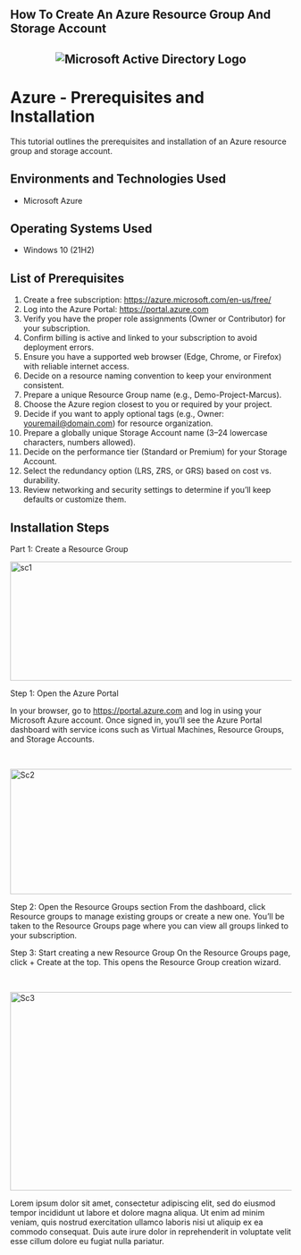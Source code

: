 <h2>How To Create An Azure Resource Group And Storage Account<h2>
<p align="center">
<img src="https://i.imgur.com/pU5A58S.png" alt="Microsoft Active Directory Logo"/>
</p>

<h1>Azure - Prerequisites and Installation</h1>
This tutorial outlines the prerequisites and installation of an Azure resource group and storage account.<br />


<h2>Environments and Technologies Used</h2>

- Microsoft Azure

<h2>Operating Systems Used </h2>

- Windows 10</b> (21H2)

<h2>List of Prerequisites</h2>

1) Create a free subscription: https://azure.microsoft.com/en-us/free/
2) Log into the Azure Portal: https://portal.azure.com
3) Verify you have the proper role assignments (Owner or Contributor) for your subscription.
4) Confirm billing is active and linked to your subscription to avoid deployment errors.
5) Ensure you have a supported web browser (Edge, Chrome, or Firefox) with reliable internet access.
6) Decide on a resource naming convention to keep your environment consistent.
7) Prepare a unique Resource Group name (e.g., Demo-Project-Marcus).
8) Choose the Azure region closest to you or required by your project.
9) Decide if you want to apply optional tags (e.g., Owner: youremail@domain.com) for resource organization.
10) Prepare a globally unique Storage Account name (3–24 lowercase characters, numbers allowed).
11) Decide on the performance tier (Standard or Premium) for your Storage Account.
12) Select the redundancy option (LRS, ZRS, or GRS) based on cost vs. durability.
13) Review networking and security settings to determine if you’ll keep defaults or customize them.

<h2>Installation Steps</h2>

<p>

Part 1: Create a Resource Group

<img width="1100" height="213" alt="sc1" src="https://github.com/user-attachments/assets/020eda54-a535-4830-b69a-82ace6935679" />

</p>
<p>
Step 1: Open the Azure Portal

In your browser, go to https://portal.azure.com and log in using your Microsoft Azure account.
Once signed in, you’ll see the Azure Portal dashboard with service icons such as Virtual Machines, Resource Groups, and Storage Accounts.
</p>
<br />

<p>
<img width="647" height="224" alt="Sc2" src="https://github.com/user-attachments/assets/1157626b-a411-4cf4-8e4c-0ba5cd0dae32" />
</p>
<p>
Step 2: Open the Resource Groups section
From the dashboard, click Resource groups to manage existing groups or create a new one.
You’ll be taken to the Resource Groups page where you can view all groups linked to your subscription.

Step 3: Start creating a new Resource Group
On the Resource Groups page, click + Create at the top.
This opens the Resource Group creation wizard.
</p>
<br />

<p>
<img width="742" height="355" alt="Sc3" src="https://github.com/user-attachments/assets/e41b409d-b0fe-4cdd-898a-784c709a6507" />
</p>
<p>
Lorem ipsum dolor sit amet, consectetur adipiscing elit, sed do eiusmod tempor incididunt ut labore et dolore magna aliqua. Ut enim ad minim veniam, quis nostrud exercitation ullamco laboris nisi ut aliquip ex ea commodo consequat. Duis aute irure dolor in reprehenderit in voluptate velit esse cillum dolore eu fugiat nulla pariatur.
</p>
<br />
